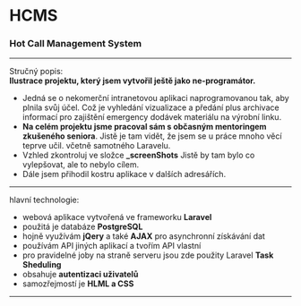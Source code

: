 # HCMS

### Hot Call Management System

---

Stručný popis:  
**Ilustrace projektu, který jsem vytvořil ještě jako ne-programátor.**
* Jedná se o nekomerční intranetovou aplikaci naprogramovanou tak, aby plnila svůj účel. Což je vyhledání vizualizace a předání plus archivace informací pro zajištění emergency dodávek materiálu na výrobní linku. 
* **Na celém projektu jsme pracoval sám s občasným mentoringem zkušeného seniora**. Jistě je tam vidět, že jsem se u práce mnoho věcí teprve učil. včetně samotného Laravelu.
* Vzhled zkontroluj ve složce **_screenShots**
Jistě by tam bylo co vylepšovat, ale to nebylo cílem.
* Dále jsem přihodil kostru aplikace v dalších adresářích.

---

hlavní technologie:  
* webová aplikace vytvořená ve frameworku **Laravel** 
* použitá je databáze **PostgreSQL**
* hojně využívám **jQery** a také **AJAX** pro asynchronní získávání dat
* používám API jiných aplikací a tvořím API vlastní
* pro pravidelné joby na straně serveru jsou zde použity Laravel **Task Sheduling** 
* obsahuje **autentizaci uživatelů**
* samozřejmostí je **HLML a CSS** 

---

